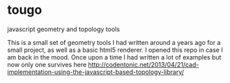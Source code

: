 tougo
=====

javascript geometry and topology tools

This is a small set of geometry tools I had written around a years ago for a small project, as well as a basic html5 renderer. I opened this repo in case I am back in the mood. Once upon a time I had written a lot of examples but now only one survives here http://codentonic.net/2013/04/21/cad-implementation-using-the-javascript-based-topology-library/
